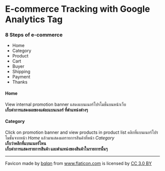 # E-commerce Tracking with Google Analytics Tag

### 8 Steps of e-commerce ###
- Home
- Category
- Product
- Cart
- Buyer
- Shipping
- Payment
- Thanks

#### Home ####
View internal promotion banner แสดงแบนเนอร์โปรโมชั่นบนหน้าเว็บ<br>
**เก็บค่าการแสดงผลของแต่ละแบนเนอร์ ที่ตำแหน่งต่างๆ**

#### Category ####
Click on promotion banner and view products in product list คลิกที่แบนเนอร์โปรโมชั่นจากหน้า *Home* แล้วมาแสดงผลรายการสินค้าที่หน้า *Category*<br>
**เก็บว่าคลิกที่แบนเนอร์ไหน**<br>
**เก็บค่าการแสดงรายการสินค้า และตำแหน่งของสินค้าในรายการนั้นๆ**

---

Favicon made by <a href="https://www.flaticon.com/authors/bqlqn" title="bqlqn">bqlqn</a> from <a href="https://www.flaticon.com/" title="Flaticon">www.flaticon.com</a>
is licensed by <a href="http://creativecommons.org/licenses/by/3.0/" title="Creative Commons BY 3.0" target="_blank">CC 3.0 BY</a>
